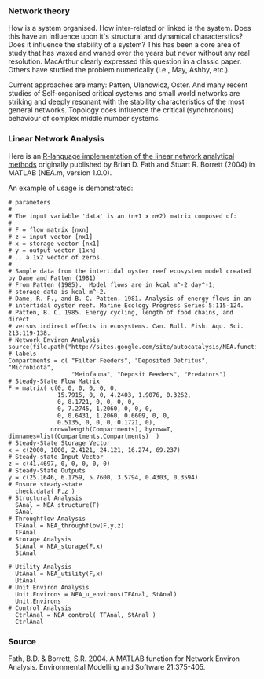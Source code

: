 ### Network theory

How is a system organised. How inter-related or linked is the system. Does this have an influence upon it's structural and dynamical characterstics? Does it influence the stability of a system?
This has been a core area of study that has waxed and waned over the years but never without any real resolution.
MacArthur clearly expressed this question in a classic paper. Others have studied the problem numerically (i.e., May, Ashby, etc.). 

Current approaches are many: Patten, Ulanowicz, Oster. And many recent studies of Self-organised critical systems and small world networks are striking and deeply resonant with the stability characteristics of the most general networks.
Topology does influence the critical (synchronous) behaviour of complex middle number systems.
 

### Linear Network Analysis

Here is an [R-language implementation of the linear network analytical methods](https://github.com/mum0n/linear_network_analysis) originally published by Brian D. Fath and Stuart R. Borrett (2004) in MATLAB (NEA.m, version 1.0.0).
 
An example of usage is demonstrated: 

```
# parameters
#
# The input variable 'data' is an (n+1 x n+2) matrix composed of:
#
# F = flow matrix [nxn]
# z = input vector [nx1]
# x = storage vector [nx1]
# y = output vector [1xn]
# .. a 1x2 vector of zeros. 
#
# Sample data from the intertidal oyster reef ecosystem model created by Dame and Patten (1981)
# From Patten (1985).  Model flows are in kcal m^-2 day^-1;
# storage data is kcal m^-2.
# Dame, R. F., and B. C. Patten. 1981. Analysis of energy flows in an
# intertidal oyster reef. Marine Ecology Progress Series 5:115-124.
# Patten, B. C. 1985. Energy cycling, length of food chains, and direct
# versus indirect effects in ecosystems. Can. Bull. Fish. Aqu. Sci. 213:119-138.
# Network Environ Analysis
source(file.path("http://sites.google.com/site/autocatalysis/NEA.functions.r"))
# labels
Compartments = c( "Filter Feeders", "Deposited Detritus", "Microbiota",
                  "Meiofauna", "Deposit Feeders", "Predators")
# Steady-State Flow Matrix
F = matrix( c(0, 0, 0, 0, 0, 0,
              15.7915, 0, 0, 4.2403, 1.9076, 0.3262,
              0, 8.1721, 0, 0, 0, 0,
              0, 7.2745, 1.2060, 0, 0, 0,
              0, 0.6431, 1.2060, 0.6609, 0, 0,
              0.5135, 0, 0, 0, 0.1721, 0),
            nrow=length(Compartments), byrow=T, dimnames=list(Compartments,Compartments)  )
# Steady-State Storage Vector
x = c(2000, 1000, 2.4121, 24.121, 16.274, 69.237)   
# Steady-state Input Vector
z = c(41.4697, 0, 0, 0, 0, 0)
# Steady-State Outputs
y = c(25.1646, 6.1759, 5.7600, 3.5794, 0.4303, 0.3594)
# Ensure steady-state
  check.data( F,z )
# Structural Analysis
  SAnal = NEA_structure(F)
  SAnal
# Throughflow Analysis
  TFAnal = NEA_throughflow(F,y,z)
  TFAnal
# Storage Analysis
  StAnal = NEA_storage(F,x)
  StAnal
 
# Utility Analysis
  UtAnal = NEA_utility(F,x)
  UtAnal
# Unit Environ Analysis
  Unit.Environs = NEA_u_environs(TFAnal, StAnal)
  Unit.Environs
# Control Analysis
  CtrlAnal = NEA_control( TFAnal, StAnal )
  CtrlAnal
```

### Source

Fath, B.D. & Borrett, S.R. 2004. A MATLAB function for Network Environ Analysis. Environmental Modelling and Software 21:375-405.


